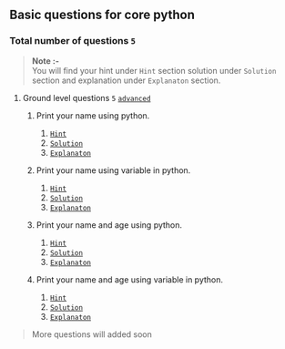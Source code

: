 ## Basic questions for core python

### Total number of questions `5`
> **Note :-**
><br>
> You will find your hint under `Hint` section solution under `Solution` section and explanation under `Explanaton` section.

1. Ground level questions `5` [`advanced`]()

    1. Print your name using python.
    
        1. [`Hint`]()
        2. [`Solution`]()
        3. [`Explanaton`]()
    
    0. Print your name using variable in python.
    
        1. [`Hint`]()
        2. [`Solution`]()
        3. [`Explanaton`]()
        
    0. Print your name and age using python.
    
        1. [`Hint`]()
        2. [`Solution`]()
        3. [`Explanaton`]()
        
    0. Print your name and age using variable in python.
    
        1. [`Hint`]()
        2. [`Solution`]()
        3. [`Explanaton`]()
    


> More questions will added soon